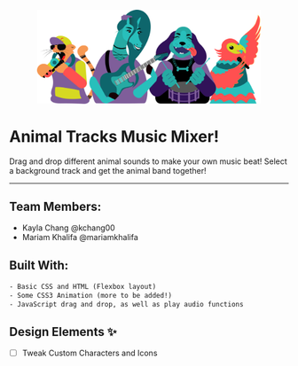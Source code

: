 
<p align="center"><img src="images/group.svg" width="80%">

# Animal Tracks Music Mixer!

Drag and drop different animal sounds to make your own music beat! Select a background track and get the animal band together!
<hr>

</p>

## Team Members:

* Kayla Chang @kchang00
* Mariam Khalifa @mariamkhalifa

## Built With: 

```
- Basic CSS and HTML (Flexbox layout)
- Some CSS3 Animation (more to be added!)
- JavaScript drag and drop, as well as play audio functions

```
## Design Elements :sparkles:

- [ ] Tweak Custom Characters and Icons

